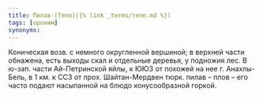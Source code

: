 ```yaml
---
title: Пилав-[Тепе]({% link _terms/тепе.md %})
tags: [ороним]
synonyms:
---
```


Коническая возв. с немного округленной вершиной; в верхней части обнажена, есть
выходы скал и отдельные деревья, у подножия лес. В ю-зап. части Ай-Петринской
яйлы, к ЮЮЗ от похожей на нее г. Анахлы-Бель, в 1 км. к ССЗ от прох.
Шайтан-Мердвен тюрк. пилав – плов – его часто подают насыпанной на блюдо
конусообразной горкой.
